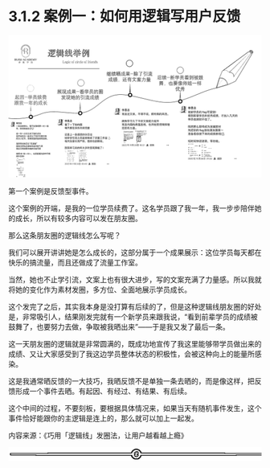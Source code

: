 # 3.1.2 案例一：如何用逻辑写用户反馈

![](img/d734e9fda8fc86703959c47a9a15d422.png)

第一个案例是反馈型事件。

这个案例的开端，是我的一位学员续费了。这名学员跟了我一年，我一步步陪伴她的成长，所以有较多内容可以发在朋友圈。

那么这条朋友圈的逻辑线怎么写呢？

我们可以展开讲讲她是怎么成长的，这部分属于一个成果展示：这位学员每天都在快乐的搞流量，而且还做成了流量工作室。

当然，她也不止学引流，文案上也有很大进步，写的文案充满了力量感。所以我就将她的变化作为素材发圈，多方位、全面地展示学员成长。

这个发完了之后，其实我本身是没打算有后续的了，但是这种逻辑线朋友圈的好处是，非常吸引人，结果刚发完就有一个新学员来跟我说，“看到前辈学员的成绩被鼓舞了，也要努力去做，争取被我晒出来”——于是我又发了最后一条。

这一天朋友圈的逻辑就是非常圆满的，既成功地宣传了我这里能够带学员做出来的成绩、又让大家感受到了我这边学员整体状态的积极性，会被这种向上的能量所感染。

这是我通常晒反馈的一大技巧，我晒反馈不是单独一条去晒的，而是像这样，把反馈形成一个事件去晒。有起因、有经过、有结果、有后续。

这个中间的过程，不要刻板，要根据具体情况来，如果当天有随机事件发生，这个事件恰好能跟你的主逻辑是连上的，那么就可以加上一起发。

内容来源：《巧用「逻辑线」发圈法，让用户越看越上瘾》

![](img/2353e49c541c9280d72f015ad0b89ff5.png)